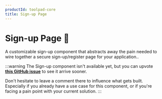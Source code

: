 ```yaml
---
productId: toolpad-core
title: Sign-up Page
---
```


# Sign-up Page 🚧

<p class="description">A customizable sign-up component that abstracts away the pain needed to wire together a secure sign-up/register page for your application..</p>

:::warning
The Sign-up component isn't available yet, but you can upvote [**this GitHub issue**](https://github.com/mui/toolpad/issues/4068) to see it arrive sooner.

Don't hesitate to leave a comment there to influence what gets built.
Especially if you already have a use case for this component, or if you're facing a pain point with your current solution.
:::
